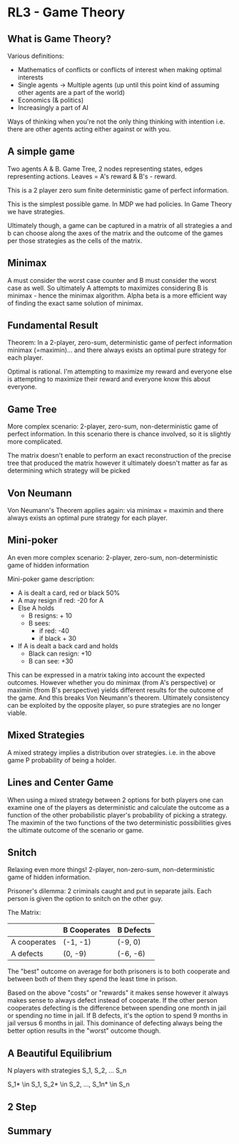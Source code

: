 # RL3 - Game Theory

## What is Game Theory?

Various definitions:

- Mathematics of conflicts or conflicts of interest when making optimal interests
- Single agents -> Multiple agents (up until this point kind of assuming other agents are a part of the world)
- Economics (& politics)
- Increasingly a part of AI

Ways of thinking when you're not the only thing thinking with intention i.e. there are other agents acting either against or with you.

## A simple game

Two agents A & B. Game Tree, 2  nodes representing states, edges representing actions. Leaves = A's reward & B's - reward.

This is a 2 player  zero sum finite deterministic game of perfect information.

This is the simplest possible game. In MDP we had policies. In Game Theory we have strategies.

Ultimately though, a game can be captured in a matrix of all strategies a and b can choose along the axes of the matrix and the outcome of the games per those strategies as the cells of the matrix.

## Minimax

A must consider the worst case counter and B must consider the worst case as well. So ultimately A attempts to maximizes considering B is minimax - hence the minimax algorithm. Alpha beta is a more efficient way of finding the exact same solution of minimax. 

## Fundamental Result

Theorem: In a 2-player, zero-sum, deterministic game of perfect information minimax (=maximin)... and there always exists an optimal pure strategy for each player.

Optimal is rational. I'm attempting to maximize my reward and everyone else is attempting to maximize their reward and everyone know this about everyone.

## Game Tree

More complex scenario: 2-player, zero-sum, non-deterministic game of perfect information. In this scenario there is chance involved, so it is slightly more complicated.

The matrix doesn't enable to perform an exact reconstruction of the precise tree that produced the matrix however it ultimately doesn't matter as far as determining which strategy will be picked


## Von Neumann

Von Neumann's Theorem applies again: via minimax = maximin and there always exists an optimal pure strategy for each player.

## Mini-poker

An even more complex scenario: 2-player, zero-sum, non-deterministic game of hidden information

Mini-poker game description:
- A is dealt a card, red or black 50%
- A may resign if red: -20 for A
- Else A holds
    - B resigns: + 10
    - B sees:
        - if red: -40
        - if black + 30
- If A is dealt a  back card and holds
    - Black can resign: +10
    - B can see: +30

This can be expressed in a matrix taking into account the expected  outcomes. However whether you do minimax (from A's perspective) or maximin (from B's perspective) yields different results for the outcome of the game. And this breaks Von Neumann's theorem. Ultimately consistency can be exploited by the opposite player, so pure strategies are no longer viable.

## Mixed Strategies

A mixed strategy implies a distribution over strategies. i.e.  in the above game P probability of being a holder.

## Lines and Center Game

When using a mixed strategy between 2 options for both players one can examine one of the players as deterministic and calculate the outcome as a function of the other probabilistic player's probability of picking a strategy. The maximin of the two functions of the two deterministic possibilities gives the ultimate outcome of the scenario or game.

## Snitch

Relaxing even more things! 2-player, non-zero-sum, non-deterministic game of hidden information.

Prisoner's dilemma: 2 criminals caught and put in separate jails. Each person is given the option to snitch on the other guy.

The Matrix:

|                | B Cooperates     | B Defects  | 
| -------------- | ---------------- | ---------- |
| A cooperates   | (-1, -1)         | (-9, 0)    |
| A defects      | (0, -9)          | (-6, -6)   |

The "best" outcome on average for both prisoners is to both cooperate and between both of them they spend the least time in prison.

Based on the above "costs" or "rewards" it makes sense however it always makes sense to always defect instead of cooperate. If the other person cooperates defecting is the difference between spending one month in jail or spending no time in jail. If B defects, it's the option to spend 9 months in jail versus 6 months in jail. This dominance of defecting always being the better option results in the "worst" outcome though.

## A Beautiful Equilibrium

N players with strategies S_1, S_2, ... S_n

S_1* \in S_1, S_2* \in S_2, ..., S_1n* \in S_n

## 2 Step



## Summary


